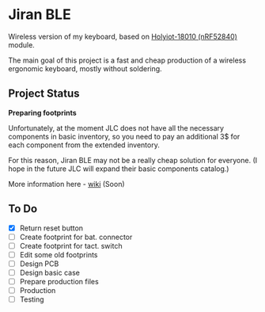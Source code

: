 # Jiran BLE

Wireless version of my keyboard, based on [Holyiot-18010 (nRF52840)](http://www.holyiot.com/tp/2019042516322180424.pdf) module.

The main goal of this project is a fast and cheap production of a wireless ergonomic keyboard, mostly without soldering.

## Project Status

**Preparing footprints**

Unfortunately, at the moment JLC does not have all the necessary components in basic inventory, so you need to pay an additional 3$ for each component from the extended inventory.

For this reason, Jiran BLE may not be a really cheap solution for everyone. (I hope in the future JLC will expand their basic components catalog.)

More information here - [wiki](https://github.com/Ladniy/jiran-ble/wiki/Components) (Soon)

## To Do

- [x] Return reset button
- [ ] Create footprint for bat. connector
- [ ] Create footprint for tact. switch
- [ ] Edit some old footprints
- [ ] Design PCB
- [ ] Design basic case
- [ ] Prepare production files
- [ ] Production
- [ ] Testing	
